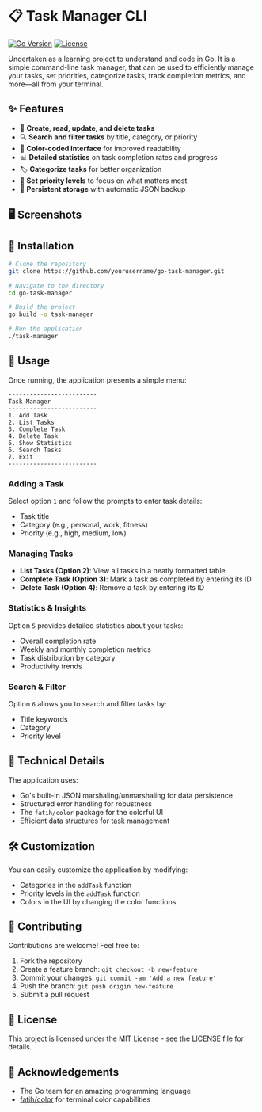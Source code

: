 # 📋 Task Manager CLI

[![Go Version](https://img.shields.io/badge/Go-1.19+-00ADD8?style=flat-square&logo=go)](https://golang.org/doc/go1.19)
[![License](https://img.shields.io/badge/License-MIT-blue.svg?style=flat-square)](LICENSE)

Undertaken as a learning project to understand and code in Go. It is a simple command-line task manager, that can be used to efficiently manage your tasks, set priorities, categorize tasks, track completion metrics, and more—all from your terminal.

## ✨ Features

- 📝 **Create, read, update, and delete tasks**
- 🔍 **Search and filter tasks** by title, category, or priority
- 🌈 **Color-coded interface** for improved readability
- 📊 **Detailed statistics** on task completion rates and progress
- 🏷️ **Categorize tasks** for better organization
- 🔢 **Set priority levels** to focus on what matters most
- 💾 **Persistent storage** with automatic JSON backup

## 🖥️ Screenshots


## 🚀 Installation

```bash
# Clone the repository
git clone https://github.com/yourusername/go-task-manager.git

# Navigate to the directory
cd go-task-manager

# Build the project
go build -o task-manager

# Run the application
./task-manager
```

## 📖 Usage

Once running, the application presents a simple menu:

```
-------------------------
Task Manager
-------------------------
1. Add Task
2. List Tasks
3. Complete Task
4. Delete Task
5. Show Statistics
6. Search Tasks
7. Exit
-------------------------
```

### Adding a Task

Select option `1` and follow the prompts to enter task details:
- Task title
- Category (e.g., personal, work, fitness)
- Priority (e.g., high, medium, low)

### Managing Tasks

- **List Tasks (Option 2)**: View all tasks in a neatly formatted table
- **Complete Task (Option 3)**: Mark a task as completed by entering its ID
- **Delete Task (Option 4)**: Remove a task by entering its ID

### Statistics & Insights

Option `5` provides detailed statistics about your tasks:
- Overall completion rate
- Weekly and monthly completion metrics
- Task distribution by category
- Productivity trends

### Search & Filter

Option `6` allows you to search and filter tasks by:
- Title keywords
- Category
- Priority level

## 🔧 Technical Details

The application uses:
- Go's built-in JSON marshaling/unmarshaling for data persistence
- Structured error handling for robustness
- The `fatih/color` package for the colorful UI
- Efficient data structures for task management

## 🛠️ Customization

You can easily customize the application by modifying:
- Categories in the `addTask` function
- Priority levels in the `addTask` function
- Colors in the UI by changing the color functions

## 🤝 Contributing

Contributions are welcome! Feel free to:
1. Fork the repository
2. Create a feature branch: `git checkout -b new-feature`
3. Commit your changes: `git commit -am 'Add a new feature'`
4. Push the branch: `git push origin new-feature`
5. Submit a pull request

## 📄 License

This project is licensed under the MIT License - see the [LICENSE](LICENSE) file for details.

## 🙏 Acknowledgements

- The Go team for an amazing programming language
- [fatih/color](https://github.com/fatih/color) for terminal color capabilities
